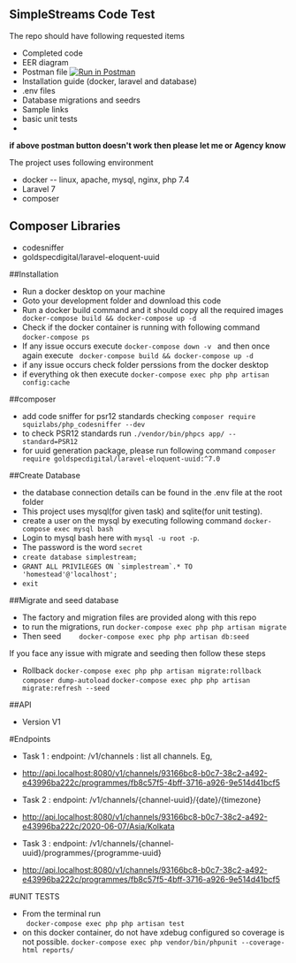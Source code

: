 ## SimpleStreams Code Test


The repo should have following requested items
- Completed code
- EER diagram
- Postman file [![Run in Postman](https://run.pstmn.io/button.svg)](https://app.getpostman.com/run-collection/75865b4398b822df3597)
- Installation guide (docker, laravel and database)
- .env files
- Database migrations and seedrs
- Sample links
- basic unit tests
- 

**if above postman button doesn't work then please let me or Agency know**


The project uses following environment 
- docker -- linux, apache, mysql, nginx, php 7.4
- Laravel 7
- composer

## Composer Libraries
- codesniffer
- goldspecdigital/laravel-eloquent-uuid

##Installation
- Run a docker desktop on your machine
- Goto your development folder and download this code
- Run a docker build command and it should copy all the required images
`` docker-compose build && docker-compose up -d``
- Check if the docker container is running with following command
``docker-compose ps``
- If any issue occurs execute ``docker-compose down -v `` and then once again execute `` docker-compose build && docker-compose up -d``
- if any issue occurs check folder perssions from the docker desktop
- if everything ok then execute ``docker-compose exec php php artisan config:cache``

##composer
- add code sniffer for psr12 standards checking
``composer require squizlabs/php_codesniffer --dev``
- to check PSR12 standards run ``./vendor/bin/phpcs app/ --standard=PSR12``
- for uuid generation package, please run following command 
``composer require goldspecdigital/laravel-eloquent-uuid:^7.0``

##Create Database
- the database connection details can be found in the .env file at the root folder
- This project uses mysql(for given task) and sqlite(for unit testing). 
- create a user on the mysql by executing following command ``docker-compose exec mysql bash``
- Login to mysql bash here with ``mysql -u root -p``. 
- The password is the word `secret`
- ``create database simplestream;``
- ``GRANT ALL PRIVILEGES ON `simplestream`.* TO 'homestead'@'localhost';``
- ``exit``

##Migrate and seed database
- The factory and migration files are provided along with this repo
- to run the migrations, run 
``docker-compose exec php php artisan migrate``
- Then seed
``    docker-compose exec php php artisan db:seed``

If you face any issue with migrate and seeding then follow these steps
- Rollback 
``docker-compose exec php php artisan migrate:rollback``
``composer dump-autoload``
``docker-compose exec php php artisan migrate:refresh --seed``

##API  
- Version V1

#Endpoints
- Task 1 : endpoint: /v1/channels : list all channels. Eg,
- <http://api.localhost:8080/v1/channels/93166bc8-b0c7-38c2-a492-e43996ba222c/programmes/fb8c57f5-4bff-3716-a926-9e514d41bcf5>

- Task 2 : endpoint: /v1/channels/{channel-uuid}/{date}/{timezone}
- <http://api.localhost:8080/v1/channels/93166bc8-b0c7-38c2-a492-e43996ba222c/2020-06-07/Asia/Kolkata>

- Task 3 : endpoint: /v1/channels/{channel-uuid}/programmes/{programme-uuid}
- <http://api.localhost:8080/v1/channels/93166bc8-b0c7-38c2-a492-e43996ba222c/programmes/fb8c57f5-4bff-3716-a926-9e514d41bcf5>


#UNIT TESTS
- From the terminal run  
`` docker-compose exec php php artisan test`` 
- on this docker container, do not have xdebug configured so coverage is not possible. 
``docker-compose exec php vendor/bin/phpunit --coverage-html reports/``


